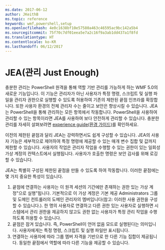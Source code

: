 ```yaml
---
ms.date: 2017-06-12
author: JKeithB
ms.topic: reference
keywords: wmf,powershell,setup
ms.openlocfilehash: 4e0c1638bf10e57580a463c46595ac9bc142a5b4
ms.sourcegitcommit: 75f70c7df01eea5e7a2c16f9a3ab1dd437a1f8fd
ms.translationtype: HT
ms.contentlocale: ko-KR
ms.lasthandoff: 06/12/2017
---
```

# <a name="just-enough-administration-jea"></a>JEA(관리 Just Enough)
충분한 관리는 PowerShell 원격을 통해 역할 기반 관리를 가능하게 하는 WMF 5.0의 새로운 기능입니다.  이 기능은 관리자가 아닌 사용자가 특정 명령, 스크립트 및 실행 파일을 관리자 권한으로 실행할 수 있도록 허용하여 기존의 제한된 끝점 인프라를 확장합니다.  또한 사용자 환경의 전체 관리자 수는 줄이고 보안은 향상시킬 수 있습니다.  JEA는 PowerShell을 통해 관리하는 모든 항목에서 작동합니다. PowerShell을 사용하여 관리할 수 있는 항목이라면 JEA를 사용하여 보다 안전하게 관리할 수 있습니다.  충분한 관리를 자세히 살펴보려면 [experience guide(환경 가이드)](http://aka.ms/JEA)를 확인하세요.

이전의 제한된 끝점과 달리 JEA는 강력하면서도 쉽게 구성할 수 있습니다.  JEA의 사용자 기능은 세부적으로 제어하여 특정 명령에 제공할 수 있는 매개 변수 집합 및 값까지 제한할 수 있습니다. 사용자의 작업은 관리자 작업을 수행할 수 있는 권한이 있는 일회성 가상 계정의 컨텍스트에서 실행됩니다.  사용자가 호출한 명령은 보안 감사를 위해 로깅할 수 있습니다.

JEA는 특별히 구성된 제한된 끝점을 만들 수 있도록 하여 작동합니다.  이러한 끝점에는 몇 가지 중요한 특성이 있습니다.

1. 끝점에 연결하는 사용자는 이 원격 세션의 기간에만 존재하는 권한 있는 가상 계정"으로 실행"됩니다.  기본적으로 이 가상 계정은 기본 제공 Administrators 그룹 및 도메인 컨트롤러의 도메인 관리자의 멤버입니다(참고: 이러한 사용 권한을 구성할 수 있습니다.). 한 명의 사용자로 연결하고 다른 권한 있는 사용자로 실행하면 시스템에서 관리 권한을 제공하지 않고도 권한 없는 사용자가 특정 관리 작업을 수행하도록 허용할 수 있습니다.
2. 끝점은 잠겨 있습니다.  즉, PowerShell이 언어 없음 모드로 실행된다는 의미입니다.  사용자에게는 특정 명령, 스크립트 및 실행 파일만 표시됩니다.
3. 연결하는 사용자에 따라 그룹 멤버 자격을 기반으로 한 다른 기능 집합이 제공됩니다.  동일한 끝점에서 역할에 따라 다른 기능을 제공할 수 있습니다.

